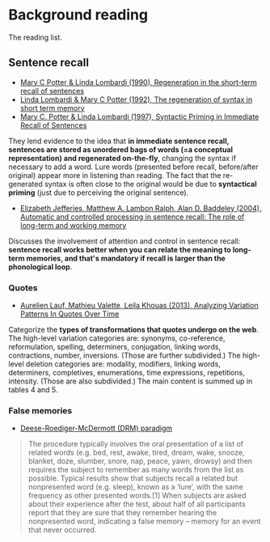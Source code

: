 # Background reading

The reading list.

## Sentence recall

* [Mary C Potter & Linda Lombardi (1990), Regeneration in the short-term recall of sentences](http://dx.doi.org/10.1016/0749-596X(90)90042-X)
* [Linda Lombardi & Mary C Potter (1992), The regeneration of syntax in short term memory](http://dx.doi.org/10.1016/0749-596X(92)90036-W)
* [Mary C. Potter & Linda Lombardi (1997), Syntactic Priming in Immediate Recall of Sentences](http://dx.doi.org/10.1006/jmla.1997.2546)

They lend evidence to the idea that **in immediate sentence recall, sentences are stored as unordered bags of words (=a conceptual representation) and regenerated on-the-fly**, changing the syntax if necessary to add a word. Lure words (presented before recall, before/after original) appear more in listening than reading. The fact that the re-generated syntax is often close to the original would be due to **syntactical priming** (just due to perceiving the original sentence).

* [Elizabeth Jefferies, Matthew A. Lambon Ralph, Alan D. Baddeley (2004), Automatic and controlled processing in sentence recall: The role of long-term and working memory](http://dx.doi.org/10.1016/j.jml.2004.07.005)

Discusses the involvement of attention and control in sentence recall: **sentence recall works better when you can relate the meaning to long-term memories, and that's mandatory if recall is larger than the phonological loop**.

### Quotes

* [Aurelien Lauf, Mathieu Valette, Leila Khouas (2013), Analyzing Variation Patterns In Quotes Over Time](http://rcs.cic.ipn.mx/2013_70/Analyzing%20Variation%20Patterns%20In%20Quotes%20Over%20Time.pdf)

Categorize the **types of transformations that quotes undergo on the web**. The high-level variation categories are: synonyms, co-reference, reformulation, spelling, determiners, conjugation, linking words, contractions, number, inversions. (Those are further subdivided.) The high-level deletion categories are: modality, modifiers, linking words, determiners, completives, enumerations, time expressions, repetitions, intensity. (Those are also subdivided.) The main content is summed up in tables 4 and 5.


### False memories

* [Deese-Roediger-McDermott (DRM) paradigm](https://en.wikipedia.org/wiki/Deese%E2%80%93Roediger%E2%80%93McDermott_paradigm)

> The procedure typically involves the oral presentation of a list of related words (e.g. bed, rest, awake, tired, dream, wake, snooze, blanket, doze, slumber, snore, nap, peace, yawn, drowsy) and then requires the subject to remember as many words from the list as possible. Typical results show that subjects recall a related but nonpresented word (e.g. sleep), known as a ‘lure’, with the same frequency as other presented words.[1] When subjects are asked about their experience after the test, about half of all participants report that they are sure that they remember hearing the nonpresented word, indicating a false memory – memory for an event that never occurred.
